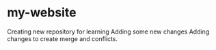# my-website
Creating new repository for learning 
Adding some new changes
Adding changes to create merge and conflicts.

